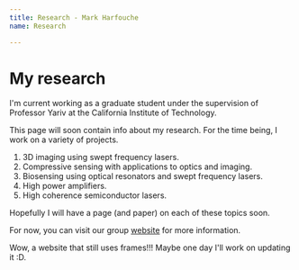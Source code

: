 ```yaml
---
title: Research - Mark Harfouche
name: Research

---
```


# My research

I'm current working as a graduate student under the supervision of Professor Yariv at the California Institute of Technology.

This page will soon contain info about my research. For the time being, I work on a variety of projects.

  1. 3D imaging using swept frequency lasers.
  2. Compressive sensing with applications to optics and imaging.
  3. Biosensing using optical resonators and swept frequency lasers.
  4. High power amplifiers.
  5. High coherence semiconductor lasers.

Hopefully I will have a page (and paper) on each of these topics soon.

For now, you can visit our group [website](http://www.its.caltech.edu/~aphyariv/) for more information.

Wow, a website that still uses frames!!! Maybe one day I'll work on updating it :D.

